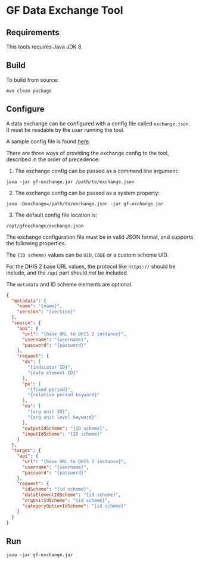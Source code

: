 # GF Data Exchange Tool

## Requirements

This tools requires Java JDK 8.

## Build

To build from source:

```
mvn clean package
```

## Configure

A data exchange can be configured with a config file called `exchange.json`. It must be readable by the user running the tool.

A sample config file is found [here](config/localhost-play-exchange.json).

There are three ways of providing the exchange config to the tool, described in the order of precedence:

1) The exchange config can be passed as a command line argument:

```
java -jar gf-exchange.jar /path/to/exchange.json
```

2) The exchange config can be passed as a system property:

```
java -Dexchange=/path/to/exchange.json -jar gf-exchange.jar 
```

3) The default config file location is:

```
/opt/gfexchange/exchange.json
```

The exchange configuration file must be in valid JSON format, and supports the following properties.

The `{ID scheme}` values can be `UID`, `CODE` or a custom scheme UID.

For the DHIS 2 base URL values, the protocol like `https://` should be include, and the `/api` part should _not_ be included.

The `metadata` and ID scheme elements are optional.

```json
{
  "metadata": {
    "name": "{name}",
    "version": "{version}"
  },
  "source": {
    "api": {
      "url": "{base URL to DHIS 2 instance}",
      "username": "{username}",
      "password": "{password}"
    },
    "request": {
      "dx": [
        "{indicator ID}",
        "{data element ID}"
      ],
      "pe": [
        "{fixed period}",
        "{relative period keyword}"
      ],
      "ou": [
        "{org unit ID}",
        "{org unit level keyword}"
      ],
      "outputIdScheme": "{ID scheme}",
      "inputIdScheme": "{ID scheme}"
    }
  },
  "target": {
    "api": {
      "url": "{base URL to DHIS 2 instance}",
      "username": "{username}",
      "password": "{password}"
    },
    "request": {
      "idScheme": "{id scheme}",
      "dataElementIdScheme": "{id scheme}",
      "orgUnitIdScheme": "{id scheme}",
      "categoryOptionIdScheme": "{id scheme}"
    }
  }  
}
```

## Run

```
java -jar gf-exchange.jar
```

